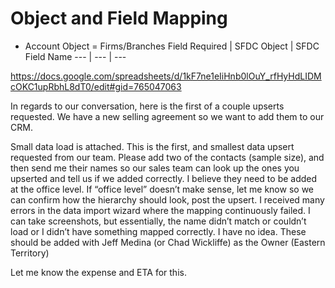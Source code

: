 # Object and Field Mapping
* Account Object = Firms/Branches
Field Required | SFDC Object | SFDC Field Name
--- | --- | ---

https://docs.google.com/spreadsheets/d/1kF7ne1eIiHnb0lOuY_rfHyHdLIDMcOKC1upRbhL8dT0/edit#gid=765047063

In regards to our conversation, here is the first of a couple upserts requested. We have a new selling agreement so we want to add them to our CRM.

Small data load is attached.
This is the first, and smallest data upsert requested from our team.
Please add two of the contacts (sample size), and then send me their names so our sales team can look up the ones you upserted and tell us if we added correctly. I believe they need to be added at the office level. If “office level” doesn’t make sense, let me know so we can confirm how the hierarchy should look, post the upsert.
I received many errors in the data import wizard where the mapping continuously failed. I can take screenshots, but essentially, the name didn’t match or couldn’t load or I didn’t have something mapped correctly. I have no idea.
These should be added with Jeff Medina (or Chad Wickliffe) as the Owner (Eastern Territory)
 

Let me know the expense and ETA for this.
